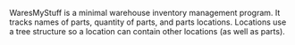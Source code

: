 WaresMyStuff is a minimal warehouse inventory management program. It tracks names of parts, quantity of parts, and parts locations. Locations use a tree structure so a location can contain other locations (as well as parts).
